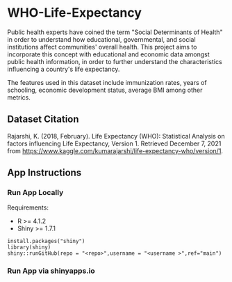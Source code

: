 # WHO-Life-Expectancy
Public health experts have coined the term "Social Determinants of Health" in order to understand how educational, governmental, and social institutions affect communities' overall health. This project aims to incorporate this concept with educational and economic data amongst public health information, in order to further understand the characteristics influencing a country's life expectancy. 

The features used in this dataset include immunization rates, years of schooling, economic development status, average BMI among other metrics.

## Dataset Citation
Rajarshi, K. (2018, February). Life Expectancy (WHO): Statistical Analysis on factors influencing Life Expectancy, Version 1. Retrieved December 7, 2021 from https://www.kaggle.com/kumarajarshi/life-expectancy-who/version/1.


## App Instructions

### Run App Locally
Requirements:
* R >= 4.1.2
* Shiny >= 1.7.1

```
install.packages("shiny")
library(shiny)
shiny::runGitHub(repo = "<repo>",username = "<username >",ref="main")
```

### Run App via shinyapps.io



